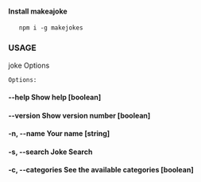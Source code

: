 #### Install makeajoke
    
       npm i -g makejokes

### USAGE
joke Options
    
    Options:
#### --help            Show help                                          [boolean]
#### --version         Show version number                                [boolean]
#### -n, --name        Your name                                           [string]
#### -s, --search      Joke Search
#### -c, --categories  See the available categories                       [boolean]
